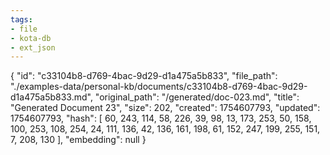 ```yaml
---
tags:
- file
- kota-db
- ext_json
---
```

{
  "id": "c33104b8-d769-4bac-9d29-d1a475a5b833",
  "file_path": "./examples-data/personal-kb/documents/c33104b8-d769-4bac-9d29-d1a475a5b833.md",
  "original_path": "/generated/doc-023.md",
  "title": "Generated Document 23",
  "size": 202,
  "created": 1754607793,
  "updated": 1754607793,
  "hash": [
    60,
    243,
    114,
    58,
    226,
    39,
    98,
    13,
    173,
    253,
    50,
    158,
    100,
    253,
    108,
    254,
    24,
    111,
    136,
    42,
    136,
    161,
    198,
    61,
    152,
    247,
    199,
    255,
    151,
    7,
    208,
    130
  ],
  "embedding": null
}